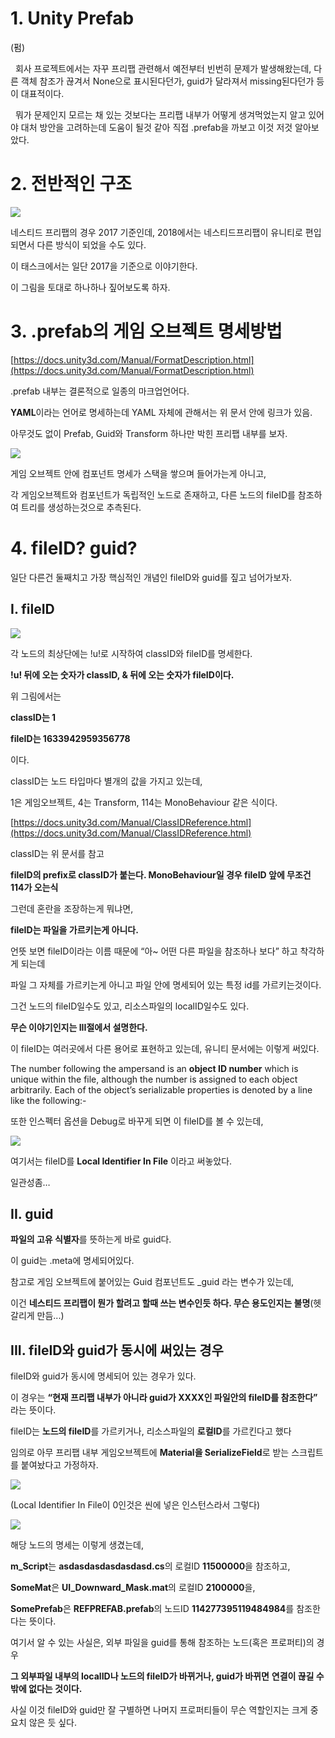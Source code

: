 # 1\. Unity Prefab

(펌)

  회사 프로젝트에서는 자꾸 프리팹 관련해서 예전부터 빈번히 문제가 발생해왔는데, 다른 객체 참조가 끊겨서 None으로 표시된다던가, guid가 달라져서 missing된다던가 등이 대표적이다.

  뭐가 문제인지 모르는 채 있는 것보다는 프리팹 내부가 어떻게 생겨먹었는지 알고 있어야 대처 방안을 고려하는데 도움이 될것 같아 직접 .prefab을 까보고 이것 저것 알아보았다.

# 2\. 전반적인 구조

![](UnityImage/2022-08-08-10-36-36.png)

네스티드 프리팹의 경우 2017 기준인데, 2018에서는 네스티드프리팹이 유니티로 편입되면서 다른 방식이 되었을 수도 있다. 

이 태스크에서는 일단 2017을 기준으로 이야기한다.

이 그림을 토대로 하나하나 짚어보도록 하자.

# 3\. .prefab의 게임 오브젝트 명세방법

[https://docs.unity3d.com/Manual/FormatDescription.html](https://docs.unity3d.com/Manual/FormatDescription.html)

.prefab 내부는 결론적으로 일종의 마크업언어다.

**YAML**이라는 언어로 명세하는데 YAML 자체에 관해서는 위 문서 안에 링크가 있음.

아무것도 없이 Prefab, Guid와 Transform 하나만 박힌 프리팹 내부를 보자.

![](UnityImage/2022-08-08-10-49-22.png)

게임 오브젝트 안에 컴포넌트 명세가 스택을 쌓으며 들어가는게 아니고,

각 게임오브젝트와 컴포넌트가 독립적인 노드로 존재하고, 다른 노드의 fileID를 참조하여 트리를 생성하는것으로 추측된다.

# 4\. fileID? guid?

일단 다른건 둘째치고 가장 핵심적인 개념인 fileID와 guid를 짚고 넘어가보자.

## I. fileID

![](UnityImage/2022-08-08-10-50-38.png)

각 노드의 최상단에는 !u!로 시작하여 classID와 fileID를 명세한다.

**!u! 뒤에 오는 숫자가 classID, & 뒤에 오는 숫자가 fileID이다.** 

위 그림에서는

**classID는 1**

**fileID는 1633942959356778**

이다.

classID는 노드 타입마다 별개의 값을 가지고 있는데,

1은 게임오브젝트, 4는 Transform, 114는 MonoBehaviour 같은 식이다.

[https://docs.unity3d.com/Manual/ClassIDReference.html](https://docs.unity3d.com/Manual/ClassIDReference.html)

classID는 위 문서를 참고

**fileID의 prefix로 classID가 붙는다. MonoBehaviour일 경우 fileID 앞에 무조건 114가 오는식**

그런데 혼란을 조장하는게 뭐냐면,

**fileID는 파일을 가르키는게 아니다.**

언뜻 보면 fileID이라는 이름 때문에 “아~ 어떤 다른 파일을 참조하나 보다” 하고 착각하게 되는데

파일 그 자체를 가르키는게 아니고 파일 안에 명세되어 있는 특정 id를 가르키는것이다.

그건 노드의 fileID일수도 있고, 리소스파일의 localID일수도 있다.

**무슨 이야기인지는 III절에서 설명한다.**

이 fileID는 여러곳에서 다른 용어로 표현하고 있는데, 유니티 문서에는 이렇게 써있다.

<div class="textBoxWoTitle"><div class="textBoxContent"><p>The number following the ampersand is an <span class="fontColorRed"><strong>object ID number</strong></span> which is unique within the file, although the number is assigned to each object arbitrarily. Each of the object’s serializable properties is denoted by a line like the following:-</p></div></div>

또한 인스펙터 옵션을 Debug로 바꾸게 되면 이 fileID를 볼 수 있는데,

![](UnityImage/2022-08-08-10-50-55.png)

여기서는 fileID를 **Local Identifier In File** 이라고 써놓았다.

일관성좀…

## II. guid

**파일의 고유 식별자**를 뜻하는게 바로 guid다.

이 guid는 .meta에 명세되어있다.

참고로 게임 오브젝트에 붙어있는 Guid 컴포넌트도 \_guid 라는 변수가 있는데,

이건 **네스티드 프리팹이 뭔가 할려고 할때 쓰는 변수인듯 하다. 무슨 용도인지는 불명**(헷갈리게 만듬...)

## III. fileID와 guid가 동시에 써있는 경우

fileID와 guid가 동시에 명세되어 있는 경우가 있다.

이 경우는 **“현재 프리팹 내부가 아니라 guid가 XXXX인 파일안의 fileID를 참조한다”** 라는 뜻이다.

fileID는 **노드의 fileID**를 가르키거나, 리소스파일의 **로컬ID**를 가르킨다고 했다

임의로 아무 프리팹 내부 게임오브젝트에 **Material을 SerializeField**로 받는 스크립트를 붙여놨다고 가정하자.

![](UnityImage/2022-08-08-10-53-07.png)

(Local Identifier In File이 0인것은 씬에 넣은 인스턴스라서 그렇다)

![](UnityImage/2022-08-08-10-52-34.png)

해당 노드의 명세는 이렇게 생겼는데,

**m\_Script**는 **asdasdasdasdasdasd.cs**의 로컬ID **11500000**을 참조하고,

**SomeMat**은 **UI\_Downward\_Mask.mat**의 로컬ID **2100000**을,

**SomePrefab**은 **REFPREFAB.prefab**의 노드ID **114277395119484984**를 참조한다는 뜻이다.

여기서 알 수 있는 사실은, 외부 파일을 guid를 통해 참조하는 노드(혹은 프로퍼티)의 경우

**그 외부파일 내부의 localID나 노드의 fileID가 바뀌거나, guid가 바뀌면** **연결이 끊길 수 밖에 없다는 것이다.**

사실 이것 fileID와 guid만 잘 구별하면 나머지 프로퍼티들이 무슨 역할인지는 크게 중요치 않은 듯 싶다.